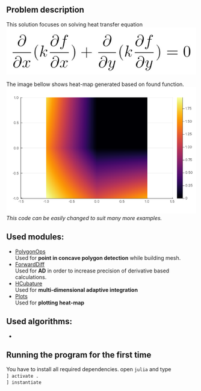 ## Problem description

This solution focuses on solving heat transfer equation
![solved equation](img/equation.jpg)  

The image bellow shows heat-map generated based on found function.
![solved equation](img/heat.png)
*This code can be easily changed to suit many more examples.*

## Used modules:
* [PolygonOps](https://github.com/JuliaGeometry/PolygonOps.jl)  
Used for **point in concave polygon detection** while building mesh.
* [ForwardDiff](https://github.com/JuliaDiff/ForwardDiff.jl)  
Used for **AD** in order to increase precision of derivative based calculations.
* [HCubature](https://github.com/stevengj/HCubature.jl)  
Used for **multi-dimensional adaptive integration**
* [Plots](https://github.com/JuliaPlots/Plots.jl)  
Used for **plotting heat-map**

## Used algorithms:
*

## Running the program for the first time
You have to install all required dependencies.
open `julia` and type  
`] activate .`  
`] instantiate`  
